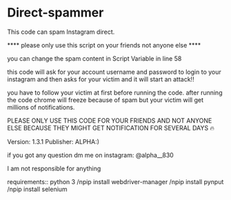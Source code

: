 # Direct-spammer
This code can spam Instagram direct. 

**** please only use this script on your friends not anyone else ****

you can change the spam content in Script Variable in line 58


this code will ask for your account username and password to login to your instagram and then asks for your victim and it will start an attack!!

you have to follow your victim at first before running the code. after running the code chrome will freeze because of spam but your victim will get millions of notifications.


PLEASE ONLY USE THIS CODE FOR YOUR FRIENDS AND NOT ANYONE ELSE BECAUSE THEY MIGHT GET NOTIFICATION FOR SEVERAL DAYS 🔥


Version: 1.3.1
Publisher: ALPHA:)

if you got any question dm me on instagram: @alpha__830


I am not responsible for anything


requirements::
python 3
/npip install webdriver-manager
/npip install pynput
/npip install selenium
